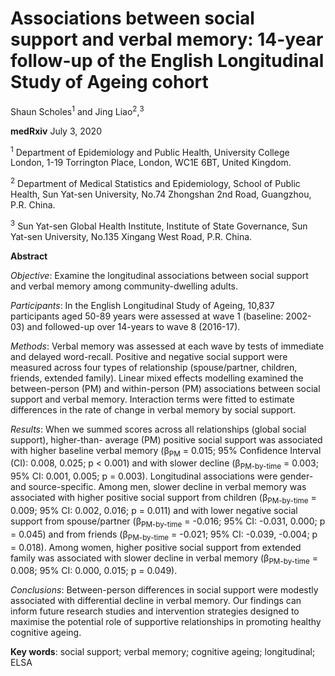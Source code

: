 # **Associations between social support and verbal memory: 14-year follow-up of the English Longitudinal Study of Ageing cohort**
Shaun Scholes<sup>1</sup> and Jing Liao<sup>2</sup>,<sup>3</sup>

**medRxiv** July 3, 2020

<sup>1</sup> Department of Epidemiology and Public Health, University College London, 1-19
Torrington Place, London, WC1E 6BT, United Kingdom.

<sup>2</sup> Department of Medical Statistics and Epidemiology, School of Public Health, Sun Yat-sen
University, No.74 Zhongshan 2nd Road, Guangzhou, P.R. China.

<sup>3</sup> Sun Yat-sen Global Health Institute, Institute of State Governance, Sun Yat-sen University,
No.135 Xingang West Road, P.R. China.

**Abstract**

*Objective*: Examine the longitudinal associations between social support and verbal memory
among community-dwelling adults.

*Participants*: In the English Longitudinal Study of Ageing, 10,837 participants aged 50-89
years were assessed at wave 1 (baseline: 2002-03) and followed-up over 14-years to wave 8
(2016-17).

*Methods*: Verbal memory was assessed at each wave by tests of immediate and delayed
word-recall. Positive and negative social support were measured across four types of
relationship (spouse/partner, children, friends, extended family). Linear mixed effects
modelling examined the between-person (PM) and within-person (PM) associations between
social support and verbal memory. Interaction terms were fitted to estimate differences in the
rate of change in verbal memory by social support.

*Results*: When we summed scores across all relationships (global social support), higher-than-
average (PM) positive social support was associated with higher baseline verbal
memory (β<sub>PM</sub> = 0.015; 95% Confidence Interval (CI): 0.008, 0.025; p < 0.001) and with
slower decline (β<sub>PM-by-time</sub> = 0.003; 95% CI: 0.001, 0.005; p = 0.003). Longitudinal
associations were gender- and source-specific. Among men, slower decline in verbal memory
was associated with higher positive social support from children (β<sub>PM-by-time</sub> = 0.009; 95% CI:
0.002, 0.016; p = 0.011) and with lower negative social support from spouse/partner (β<sub>PM-by-time</sub>
= -0.016; 95% CI: -0.031, 0.000; p = 0.045) and from friends (β<sub>PM-by-time</sub> = -0.021; 95%
CI: -0.039, -0.004; p = 0.018). Among women, higher positive social support from extended
family was associated with slower decline in verbal memory (β<sub>PM-by-time</sub> = 0.008; 95% CI:
0.000, 0.015; p = 0.049).

*Conclusions*: Between-person differences in social support were modestly associated with
differential decline in verbal memory. Our findings can inform future research studies and
intervention strategies designed to maximise the potential role of supportive relationships in
promoting healthy cognitive ageing.

**Key words**: social support; verbal memory; cognitive ageing; longitudinal; ELSA


